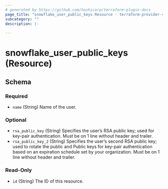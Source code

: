 ```yaml
---
# generated by https://github.com/hashicorp/terraform-plugin-docs
page_title: "snowflake_user_public_keys Resource - terraform-provider-snowflake"
subcategory: ""
description: |-
  
---
```


# snowflake_user_public_keys (Resource)





<!-- schema generated by tfplugindocs -->
## Schema

### Required

- `name` (String) Name of the user.

### Optional

- `rsa_public_key` (String) Specifies the user’s RSA public key; used for key-pair authentication. Must be on 1 line without header and trailer.
- `rsa_public_key_2` (String) Specifies the user’s second RSA public key; used to rotate the public and Public keys for key-pair authentication based on an expiration schedule set by your organization. Must be on 1 line without header and trailer.

### Read-Only

- `id` (String) The ID of this resource.
